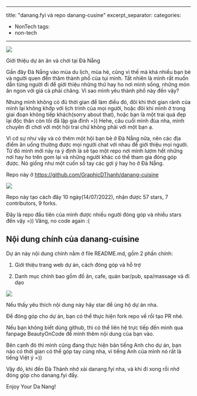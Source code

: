 
---
title: "danang.fyi và repo danang-cusine"
excerpt_separator: <!--more-->
categories:
  - NonTech
tags:
  - non-tech
---

![](/assets/images/2022/07/2022-07-danang-fyi-va-repo-danang-cusine.webp)

Giới thiệu dự án ăn và chơi tại Đà Nẵng

Gần đây Đà Nẵng vào mùa du lịch, mùa hè, cũng vì thế mà khá nhiều bạn bè và người quen đến thăm thành phố của tụi mình. Tất nhiên là mình rất muốn dẫn từng người đi để giới thiệu những thứ hay ho nơi mình sống, những món ăn ngon với giá cả phải chăng. Vì sao mình yêu thành phố này đến vậy?

Nhưng mình không có đủ thời gian để làm điều đó, đôi khi thời gian rãnh của mình lại không khớp với lịch trình của mọi người, hoặc đôi khi mình ở trong giai đoạn không tiếp khách(sorry about that), hoặc bạn là một trai quá đẹp lại độc thân còn tôi đã lập gia đình =)) Hehe, câu cuối mình đùa nha, mình chuyên đi chơi với một hội trai chứ không phải với một bạn ạ.

Vì cớ sự như vậy và có thêm một hội bạn bè ở Đà Nẵng nữa, nên các địa điểm ăn uống thường được mọi người chat với nhau để giới thiệu mọi người. Từ đó mình mới nảy ra ý định là sẽ tạo một repo nơi mình lượm hết những nơi hay ho trên gom lại và những người khác có thể tham gia đóng góp được. Nó giống như một cuốn sổ tay các gợi ý hay ho ở Đà Nẵng.

Repo này ở https://github.com/GraphicDThanh/danang-cuisine 

![](/assets/images/2022/07/2022-07-24-danang-fyi-va-repo-danang-cusine-1.webp)

Repo này tạo cách đây 10 ngày(14/07/2022), nhận được 57 stars, 7 contributors, 9 forks. 

Đây là repo đầu tiên của mình được nhiều người đóng góp và nhiều stars đến vậy =)) Vâng, no code again :(

## Nội dung chính của danang-cuisine
Dự án này nội dung chính nằm ở file README.md, gồm 2 phần chính:

1. Giới thiệu trang web dự án, cách đóng góp và hỗ trợ

2. Danh mục chính bao gồm đồ ăn, cafe, quán bar/pub, spa/massage và đi dạo

![](/assets/images/2022/07/2022-07-24-danang-fyi-va-repo-danang-cusine-2.webp)

Nếu thấy yêu thích nội dung này hãy star để ủng hộ dự án nha.

Để đóng góp cho dự án, bạn có thể thực hiện fork repo về rồi tạo PR nhé. 

Nếu bạn không biết dùng github, thì có thể liên hệ trực tiếp đến mình qua fanpage BeautyOnCode để mình thêm nội dung của bạn vào.

Bên cạnh đó thì mình cũng đang thực hiện bản tiếng Anh cho dự án, bạn nào có thời gian có thể góp tay cùng nha, vì tiếng Anh của mình nó rất là tiếng Việt ý =))

Vậy đó, khi đến Đà Thành nhớ xài danang.fyi nha, và khi đi xong rồi nhớ đóng góp cho danang.fyi đấy.

Enjoy Your Da Nang!